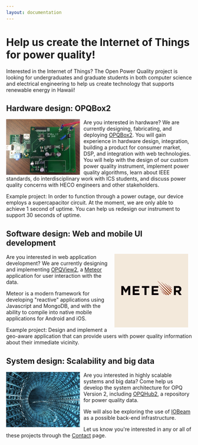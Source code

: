 ```yaml
---
layout: documentation
---
```


# Help us create the Internet of Things for power quality!

Interested in the Internet of Things? The Open Power Quality project is looking for undergraduates and graduate students in both computer science and electrical engineering to help us create technology that supports renewable energy in Hawaii!

## Hardware design: OPQBox2

<img style="float:left; padding-right: 10px" width=200px src="../images/opqbox2-engineering-sample-250.jpg"/>

Are you interested in hardware?  We are currently designing, fabricating, and deploying [OPQBox2](http://openpowerquality.org/opqbox2/).   You will gain experience in hardware design, integration, building a product for consumer market, DSP, and integration with web technologies. You will help with the design of our custom power quality instrument, implement power quality algorithms, learn about IEEE standards, do interdisciplinary work with ICS students, and discuss power quality concerns with HECO engineers and other stakeholders.

Example project: In order to function through a power outage, our device employs a supercapacitor circuit. At the moment, we are only able to achieve 1 second of uptime. You can help us redesign our instrument to support 30 seconds of uptime.

## Software design: Web and mobile UI development

<img style="float:right; padding-right: 10px" width=200px src="../images/meteor-logo.png"/>

Are you interested in web application development? We are currently designing and implementing [OPQView2](https://github.com/openpowerquality/opqview2), a [Meteor](meteor.com) application for user interaction with the data.

Meteor is a modern framework for developing "reactive" applications using Javascript and MongoDB, and with the ability to compile into native mobile applications for Android and iOS.

Example project:  Design and implement a geo-aware application that can provide users with power quality information about their immediate vicinity.

## System design: Scalability and big data

<img style="float:left; padding-right: 10px; padding-bottom: 10px" width=200px src="../images/bigdata.jpg"/>

Are you interested in highly scalable systems and big data?  Come help us develop the system architecture for OPQ Version 2, including [OPQHub2](https://github.com/openpowerquality/opqhub2), a repository for power quality data.

We will also be exploring the use of [IOBeam](http://iobeam.com) as a possible back-end infrastructure.

Let us know you're interested in any or all of these projects through the [Contact](contact.html) page.
